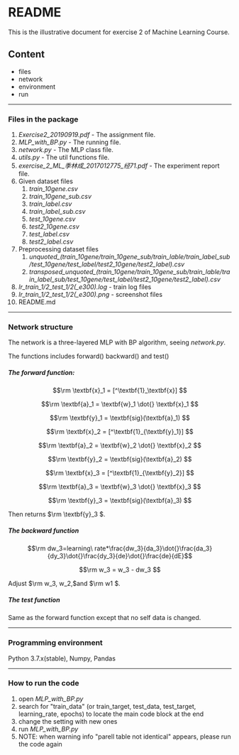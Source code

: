 # README

This is the illustrative document for exercise 2 of Machine Learning Course. 

## Content

- files
- network
- environment
- run

---

### Files in the package

1. *Exercise2_20190919.pdf* - The assignment file.
2. *MLP_with_BP.py* - The running file.
3. *network.py* - The MLP class file.
4. *utils.py* - The util functions file.
5. *exercise_2_ML\_季林成\_2017012775\_经71.pdf* - The experiment report file.
6. Given dataset files
   1. *train_10gene.csv*
   2. *train_10gene_sub.csv*
   3. *train_label.csv*
   4. *train_label_sub.csv*
   5. *test_10gene.csv*
   6. *test2_10gene.csv*
   7. *test_label.csv*
   8. *test2_label.csv*
7. Preprocessing dataset files
   1. *unquoted_(train_10gene/train_10gene_sub/train_lable/train_label_sub/test_10gene/test_label/test2_10gene/test2_label).csv*
   2. *transposed_unquoted_(train_10gene/train_10gene_sub/train_lable/train_label_sub/test_10gene/test_label/test2_10gene/test2_label).csv*
8. *lr_train_1/2_test_1/2(_e300).log* - train log files
9. *lr_train_1/2_test_1/2(_e300).png* - screenshot files
10. README.md

---

### Network structure

The network is a three-layered MLP with BP algorithm, seeing *network.py*.

The functions includes forward() backward() and test()

##### The forward function:

$$\rm \textbf{x}_1 = [^\textbf{1}_\textbf{x}] $$

$$\rm \textbf{a}_1 = \textbf{w}_1 \dot{} \textbf{x}_1 $$

$$\rm \textbf{y}_1 = \textbf{sig}(\textbf{a}_1) $$

$$\rm \textbf{x}_2 = [^\textbf{1}_{\textbf{y}_1}] $$

$$\rm \textbf{a}_2 = \textbf{w}_2 \dot{} \textbf{x}_2 $$

$$\rm \textbf{y}_2 = \textbf{sig}(\textbf{a}_2) $$

$$\rm \textbf{x}_3 = [^\textbf{1}_{\textbf{y}_2}] $$

$$\rm \textbf{a}_3 = \textbf{w}_3 \dot{} \textbf{x}_3 $$

$$\rm \textbf{y}_3 = \textbf{sig}(\textbf{a}_3) $$

Then returns $\rm \textbf{y}_3 $.

##### The backward function

$$\rm dw_3=learning\ rate*\frac{dw_3}{da_3}\dot{}\frac{da_3}{dy_3}\dot{}\frac{dy_3}{de}\dot{}\frac{de}{dE}$$

$$\rm w_3 = w_3 - dw_3 $$

Adjust $\rm w_3, w_2,$and $\rm w1 $.

##### The test function

Same as the forward function except that no self data is changed.

---

### Programming environment

Python 3.7.x(stable), Numpy, Pandas

---

### How to run the code

1. open *MLP\_with\_BP.py*
2. search for "train_data" (or train\_target, test\_data, test\_target, learning\_rate, epochs) to locate the main code block at the end
3. change the setting with new ones
4. run *MLP\_with\_BP.py*
5. NOTE: when warning info "parell table not identical" appears, please run the code again